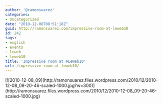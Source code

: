 ```yaml
---
author: '@ramonsuarez'
categories:
- Uncategorized
date: "2010-12-08T08:51:18Z"
guid: http://ramonsuarez.com/impressive-room-at-leweb10
id: 242
tags:
- english
- events
- leweb
- leweb10
title: 'Impressive room at #LeWeb10'
url: /impressive-room-at-leweb10/
---
```


<div class="p_embed p_image_embed">[![2010-12-08_09](http://ramonsuarez.files.wordpress.com/2010/12/2010-12-08_09-20-46-scaled-1000.jpg?w=300)](http://ramonsuarez.files.wordpress.com/2010/12/2010-12-08_09-20-46-scaled-1000.jpg)</div>